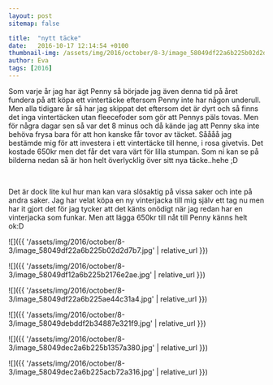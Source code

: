 ```yaml
---
layout: post
sitemap: false

title:  "nytt täcke"
date:   2016-10-17 12:14:54 +0100
thumbnail-img: /assets/img/2016/october/8-3/image_58049df22a6b225b02d2d7b7.jpg
author: Eva
tags: [2016]
---
```


Som varje år jag har ägt Penny så började jag även denna tid på året fundera på att köpa ett vintertäcke eftersom Penny inte har någon underull. Men alla tidigare år så har jag skippat det eftersom det är dyrt och så finns det inga vintertäcken utan fleecefoder som gör att Pennys päls tovas. Men för några dagar sen så var det 8 minus och då kände jag att Penny ska inte behöva frysa bara för att hon kanske får tovor av täcket. Såååå jag bestämde mig för att investera i ett vintertäcke till henne, i rosa givetvis. Det kostade 650kr men det får det vara värt för lilla stumpan. Som ni kan se på bilderna nedan så är hon helt överlycklig över sitt nya täcke..hehe ;D 




 




Det är dock lite kul hur man kan vara slösaktig på vissa saker och inte på andra saker. Jag har velat köpa en ny vinterjacka till mig själv ett tag nu men har it gjort det för jag tycker att det känts onödigt när jag redan har en vinterjacka som funkar. Men att lägga 650kr till nåt till Penny känns helt ok:D

![]({{ '/assets/img/2016/october/8-3/image_58049df22a6b225b02d2d7b7.jpg'  | relative_url }})

![]({{ '/assets/img/2016/october/8-3/image_58049df12a6b225b2176e2ae.jpg'  | relative_url }})

![]({{ '/assets/img/2016/october/8-3/image_58049df22a6b225ae44c31a4.jpg'  | relative_url }})

![]({{ '/assets/img/2016/october/8-3/image_58049debddf2b34887e321f9.jpg'  | relative_url }})

![]({{ '/assets/img/2016/october/8-3/image_58049dec2a6b225b1357a380.jpg'  | relative_url }})

![]({{ '/assets/img/2016/october/8-3/image_58049dec2a6b225acb72a316.jpg'  | relative_url }})

